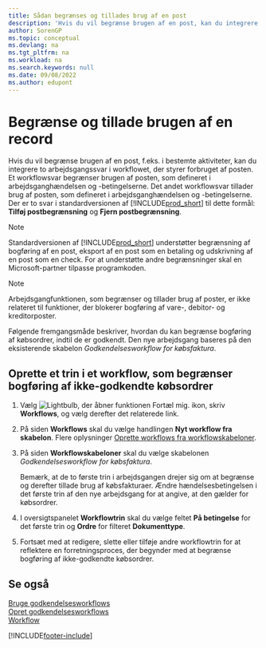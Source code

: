```yaml
---
title: Sådan begrænses og tillades brug af en post
description: 'Hvis du vil begrænse brugen af en post, kan du integrere to arbejdsgangssvar i en arbejdsgang, der styrer forbruget af posten.'
author: SorenGP
ms.topic: conceptual
ms.devlang: na
ms.tgt_pltfrm: na
ms.workload: na
ms.search.keywords: null
ms.date: 09/08/2022
ms.author: edupont
---
```

# <a name="restrict-and-allow-usage-of-a-record"></a><a name="restrict-and-allow-usage-of-a-record"></a>Begrænse og tillade brugen af en record

Hvis du vil begrænse brugen af en post, f.eks. i bestemte aktiviteter, kan du integrere to arbejdsgangssvar i workflowet, der styrer forbruget af posten. Et workflowsvar begrænser brugen af posten, som defineret i arbejdsganghændelsen og -betingelserne. Det andet workflowsvar tillader brug af posten, som defineret i arbejdsganghændelsen og -betingelserne. Der er to svar i standardversionen af [!INCLUDE[prod_short](includes/prod_short.md)] til dette formål: **Tilføj postbegrænsning** og **Fjern postbegrænsning**.

> [!NOTE]  
> Standardversionen af [!INCLUDE[prod_short](includes/prod_short.md)] understøtter begrænsning af bogføring af en post, eksport af en post som en betaling og udskrivning af en post som en check. For at understøtte andre begrænsninger skal en Microsoft-partner tilpasse programkoden.  

> [!NOTE]  
> Arbejdsgangfunktionen, som begrænser og tillader brug af poster, er ikke relateret til funktioner, der blokerer bogføring af vare-, debitor- og kreditorposter.

Følgende fremgangsmåde beskriver, hvordan du kan begrænse bogføring af købsordrer, indtil de er godkendt. Den nye arbejdsgang baseres på den eksisterende skabelon *Godkendelsesworkflow for købsfaktura*.  

## <a name="create-a-workflow-step-that-restricts-posting-of-unapproved-purchase-orders"></a><a name="create-a-workflow-step-that-restricts-posting-of-unapproved-purchase-orders"></a>Oprette et trin i et workflow, som begrænser bogføring af ikke-godkendte købsordrer

1. Vælg ![Lightbulb, der åbner funktionen Fortæl mig.](media/ui-search/search_small.png "Fortæl mig, hvad du vil foretage dig") ikon, skriv **Workflows**, og vælg derefter det relaterede link.  
2. På siden **Workflows** skal du vælge handlingen **Nyt workflow fra skabelon**. Flere oplysninger [Oprette workflows fra workflowskabeloner](across-how-to-create-workflows-from-workflow-templates.md).
3. På siden **Workflowskabeloner** skal du vælge skabelonen *Godkendelsesworkflow for købsfaktura*.  

   Bemærk, at de to første trin i arbejdsgangen drejer sig om at begrænse og derefter tillade brug af købsfakturaer. Ændre hændelsesbetingelsen i det første trin af den nye arbejdsgang for at angive, at den gælder for købsordrer.  
4. I oversigtspanelet **Workflowtrin** skal du vælge feltet **På betingelse** for det første trin og **Ordre** for filteret **Dokumenttype**.  
5. Fortsæt med at redigere, slette eller tilføje andre workflowtrin for at reflektere en forretningsproces, der begynder med at begrænse bogføring af ikke-godkendte købsordrer.  

## <a name="see-also"></a><a name="see-also"></a>Se også

[Bruge godkendelsesworkflows](across-use-workflows.md)  
[Opret godkendelsesworkflows](across-how-to-create-workflows.md)  
[Workflow](across-workflow.md)  

[!INCLUDE[footer-include](includes/footer-banner.md)]
